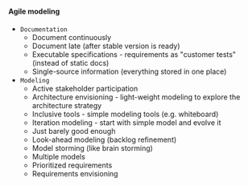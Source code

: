 #### Agile modeling
* `Documentation`
    * Document continuously
    * Document late (after stable version is ready)
    * Executable specifications - requirements as "customer tests" (instead of static docs)
    * Single-source information (everything stored in one place)
* `Modeling`
    * Active stakeholder participation
    * Architecture envisioning - light-weight modeling to explore the architecture strategy
    * Inclusive tools - simple modeling tools (e.g. whiteboard)
    * Iteration modeling - start with simple model and evolve it
    * Just barely good enough
    * Look-ahead modeling (backlog refinement)
    * Model storming (like brain storming)
    * Multiple models
    * Prioritized requirements
    * Requirements envisioning